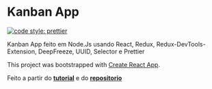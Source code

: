 # Kanban App

[![code style: prettier](https://img.shields.io/badge/code_style-prettier-ff69b4.svg?style=flat-square)](https://github.com/prettier/prettier)

Kanban App feito em Node.Js usando React, Redux, Redux-DevTools-Extension, DeepFreeze, UUID, Selector e Prettier

This project was bootstrapped with [Create React App](https://github.com/facebook/create-react-app).

Feito a partir do __[tutorial](https://www.youtube.com/playlist?list=PLj2oFNVaxfJ9ZFdc94wuQRWRezICLObvs)__
e do __[repositorio](https://github.com/joshribakoff/kanban-redux-flat-tutorial/tree/master/src)__